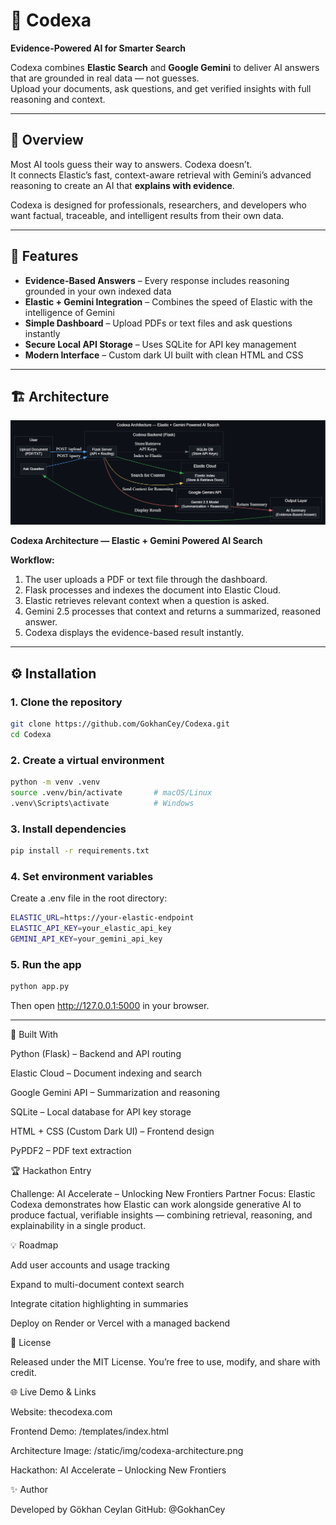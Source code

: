 # 🧠 Codexa  
**Evidence-Powered AI for Smarter Search**

Codexa combines **Elastic Search** and **Google Gemini** to deliver AI answers that are grounded in real data — not guesses.  
Upload your documents, ask questions, and get verified insights with full reasoning and context.

---

## 🚀 Overview  
Most AI tools guess their way to answers. Codexa doesn’t.  
It connects Elastic’s fast, context-aware retrieval with Gemini’s advanced reasoning to create an AI that **explains with evidence**.  

Codexa is designed for professionals, researchers, and developers who want factual, traceable, and intelligent results from their own data.

---

## 🧩 Features  
- **Evidence-Based Answers** – Every response includes reasoning grounded in your own indexed data  
- **Elastic + Gemini Integration** – Combines the speed of Elastic with the intelligence of Gemini  
- **Simple Dashboard** – Upload PDFs or text files and ask questions instantly  
- **Secure Local API Storage** – Uses SQLite for API key management  
- **Modern Interface** – Custom dark UI built with clean HTML and CSS  

---

## 🏗 Architecture  

![Codexa Architecture](static/img/codexa-architecture.png)

**Codexa Architecture — Elastic + Gemini Powered AI Search**

**Workflow:**
1. The user uploads a PDF or text file through the dashboard.  
2. Flask processes and indexes the document into Elastic Cloud.  
3. Elastic retrieves relevant context when a question is asked.  
4. Gemini 2.5 processes that context and returns a summarized, reasoned answer.  
5. Codexa displays the evidence-based result instantly.

---

## ⚙️ Installation  

### 1. Clone the repository
```bash
git clone https://github.com/GokhanCey/Codexa.git
cd Codexa
```

### 2. Create a virtual environment
```bash
python -m venv .venv
source .venv/bin/activate       # macOS/Linux  
.venv\Scripts\activate          # Windows
```

### 3. Install dependencies
```bash
pip install -r requirements.txt
```

### 4. Set environment variables
Create a .env file in the root directory:
```bash
ELASTIC_URL=https://your-elastic-endpoint
ELASTIC_API_KEY=your_elastic_api_key
GEMINI_API_KEY=your_gemini_api_key
```

### 5. Run the app
```bash
python app.py
```
Then open http://127.0.0.1:5000 in your browser.

---

🧠 Built With

Python (Flask) – Backend and API routing

Elastic Cloud – Document indexing and search

Google Gemini API – Summarization and reasoning

SQLite – Local database for API key storage

HTML + CSS (Custom Dark UI) – Frontend design

PyPDF2 – PDF text extraction

🏆 Hackathon Entry

Challenge: AI Accelerate – Unlocking New Frontiers
Partner Focus: Elastic
Codexa demonstrates how Elastic can work alongside generative AI to produce factual, verifiable insights — combining retrieval, reasoning, and explainability in a single product.

💡 Roadmap

Add user accounts and usage tracking

Expand to multi-document context search

Integrate citation highlighting in summaries

Deploy on Render or Vercel with a managed backend

📄 License

Released under the MIT License.
You’re free to use, modify, and share with credit.

🌐 Live Demo & Links

Website: thecodexa.com

Frontend Demo: /templates/index.html

Architecture Image: /static/img/codexa-architecture.png

Hackathon: AI Accelerate – Unlocking New Frontiers

✨ Author

Developed by Gökhan Ceylan
GitHub: @GokhanCey
